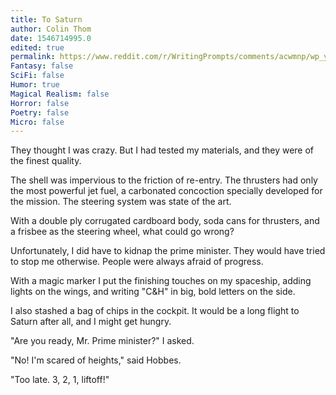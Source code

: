 ```yaml
---
title: To Saturn
author: Colin Thom
date: 1546714995.0
edited: true
permalink: https://www.reddit.com/r/WritingPrompts/comments/acwmnp/wp_youre_on_your_way_to_saturn_in_a_shuttle_of/
Fantasy: false
SciFi: false
Humor: true
Magical Realism: false
Horror: false
Poetry: false
Micro: false
---
```

They thought I was crazy. But I had tested my materials, and they were of the finest quality.

The shell was impervious to the friction of re-entry. The thrusters had only the most powerful jet fuel, a carbonated concoction specially developed for the mission. The steering system was state of the art.

With a double ply corrugated cardboard body, soda cans for thrusters, and a frisbee as the steering wheel, what could go wrong?

Unfortunately, I did have to kidnap the prime minister. They would have tried to stop me otherwise. People were always afraid of progress.

With a magic marker I put the finishing touches on my spaceship, adding lights on the wings, and writing "C&H" in big, bold letters on the side.

I also stashed a bag of chips in the cockpit. It would be a long flight to Saturn after all, and I might get hungry.

"Are you ready, Mr. Prime minister?" I asked.

"No! I'm scared of heights," said Hobbes.

"Too late. 3, 2, 1, liftoff!"
